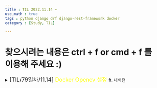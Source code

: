 ```yaml
---
title : TIL 2022.11.14 ~
use_math : true
tags : python django drf django-rest-framework docker
category : [Study, TIL]

---
```

찾으시려는 내용은 ctrl + f or cmd + f 를 이용해 주세요 :)
=====

<details>
<summary><span style = "font-size : 1.3em;">[TIL/79일차/11.14] <span style="color : yellow;">Docker Opencv 설정</span> </span>ft. 내배캠</summary>
<div markdown ="1">

## ImportError: libGL.so.1: cannot open shared object file: No such file or directory

ubuntu22.04.1에서 파이썬 3.10.8 이미지에 opencv를 설치하고 실행을 하는데 아래와 같은 에러가 났다.

`ImportError: libGL.so.1: cannot open shared object file: No such file or directory`

찾아보니 libgl1-mesa-glx라는 것이 설치가 안됐기 때문이고

해결 방법은

이미지 빌드하는 파일인 Dockerfile에 설치하는 구문을 추가해 주면 된다.

```shell
RUN apt-get update
RUN apt-get -y install libgl1-mesa-glx
```

## ubuntu 버전 확인
`$ lsb_release -a`

</div>
</details>

